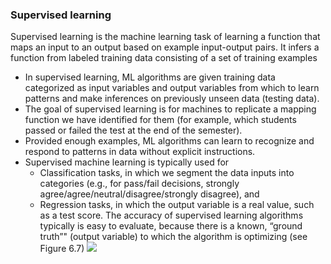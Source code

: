 ### Supervised learning
Supervised learning is the machine learning task of learning a function that maps an input to an output based on example input-output pairs. It infers a function from labeled training data consisting of a set of training examples
* In supervised learning, ML algorithms are given training data categorized as input variables and output variables from which to learn patterns and make inferences on previously unseen data (testing data). 
* The goal of supervised learning is for machines to replicate a mapping function we have identified for them (for example, which students passed or failed the test at the end of the semester). 
* Provided enough examples, ML algorithms can learn to recognize and respond to patterns in data without explicit instructions. 
* Supervised machine learning is typically used for 
    * Classification tasks, in which we segment the data inputs into categories (e.g., for pass/fail decisions, strongly agree/agree/neutral/disagree/strongly disagree), and 
    * Regression tasks, in which the output variable is a real value, such as a test score. The accuracy of supervised learning algorithms typically is easy to evaluate, because there is a known, “ground truth”" (output variable) to which the algorithm is optimizing (see Figure 6.7)
    ![](https://okanbulut.github.io/bigdata/images/supervised_ml.png)
